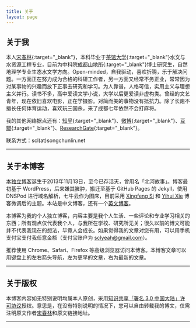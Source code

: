 ```yaml
---
title: 关于
layout: page
---
```


## 关于我

本人[宋春林](http://songchunlin.net "Chunlin Song"){:target="_blank"}，本科毕业于[茶馆大学](http://www.scu.edu.cn/){:target="_blank"}水文与水资源工程专业，目前为中科院[成都山地所](http://www.imde.ac.cn/){:target="_blank"}博士研究生，自然地理学专业生态水文学方向。Open-minded，自我驱动，喜欢折腾，乐于解决问题。一方面正在努力成为合格的科研工作者，另一方面又经常不务正业，常常因为对某事物的兴趣而放下正事去研究和学习。为人靠谱，人格可信，实用主义与理想主义并行。读书不多，高中爱读文学小说，大学以后更爱读非虚构类。曾经的文艺青年，现在依旧喜欢电影，正在学摄影。对简而美的事物没有抵抗力。除了长跑不擅长任何体育运动，喜欢玩三国杀，来了成都七年依然不会打麻将。

我的其他网络据点还有：[知乎](http://www.zhihu.com/people/songcl){:target="_blank"}、[微博](http://weibo.com/songchunlin){:target="_blank"}、[豆瓣](http://www.douban.com/people/iamscl/){:target="_blank"}、[ResearchGate](https://www.researchgate.net/profile/Song_Chunlin/){:target="_blank"}。

联系方式：scl(at)songchunlin.net

---

## 关于本博客


[本独立博客](http://songchunlin.net/)诞生于2013年11月13日，至今已存活<strong><script>// <![CDATA[
var urodz= new Date("11/13/2013"); var now = new Date(); var ile = now.getTime() - urodz.getTime(); var dni = Math.floor(ile / (1000 * 60 * 60 * 24)); document.write(+dni)
// ]]></script></strong>天，曾用名「北河故事」。博客最初基于 WordPress，后来嫌其臃肿，搬迁至基于 GitHub Pages 的 Jekyll，使用 DNSPod 进行域名解析，七牛云作为图床，目前采用 [Xingfeng Si](http://sixf.org/) 和 [Yihui Xie](http://yihui.name/) 博客微调后的主题。本站是中文博客，还有一个[英文博客](http://songchunlin.net/en)。

本博客为我的个人独立博客，内容主要是我个人生活、一些评论和专业学习相关的东西；所有观点仅代表我个人，与我所在学校、研究所无关；很久以前的博文可能并不代表我现在的想法，毕竟人会成长。如果觉得我的文章对您有用，可以用手机支付宝支付我任意金额（支付宝账户为 sclyeah@gmail.com）。

推荐使用 Chrome、Safari、Firefox 等高级浏览器访问本博客。本博客文章可以用键盘上的左右箭头导航，左为更早的文章，右为最新的文章。

---

## 关于版权

本博客内容如无特别说明均属本人原创，采用[知识共享「署名 3.0 中国大陆」许可协议](http://creativecommons.org/licenses/by/3.0/cn/)授权。意思是，在没有特别说明的情况下，您可以自由转载我的博文，仅需注明原文作者[宋春林](http://songchunlin.net)和原文链接地址。

---


